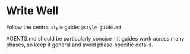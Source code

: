 # Write Well

Follow the central style guide: `@style-guide.md`

AGENTS.md should be particularly concise - it guides work across many phases, so keep it general and avoid phase-specific details.

